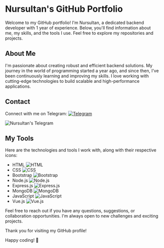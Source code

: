 # Nursultan's GitHub Portfolio

Welcome to my GitHub portfolio! I'm Nursultan, a dedicated backend developer with 1 year of experience. Below, you'll find information about me, my skills, and the tools I use. Feel free to explore my repositories and projects.

## About Me

I'm passionate about creating robust and efficient backend solutions. My journey in the world of programming started a year ago, and since then, I've been continuously learning and improving my skills. I love working with cutting-edge technologies to build scalable and high-performance applications.

## Contact

Connect with me on Telegram: [![Telegram](https://img.shields.io/badge/Telegram-%40Nurrs)](https://t.me/Nurrs)

![Nursultan's Telegram](icons/telegram.webp)

## My Tools

Here are the technologies and tools I work with, along with their respective icons:

- HTML ![HTML](icons/html-icon.webp)
- CSS ![CSS](icons/css.png)
- Bootstrap ![Bootstrap](icons/bootstrap.png)
- Node.js ![Node.js](icons/nodejs.png)
- Express.js ![Express.js](icons/expressjs.png)
- MongoDB ![MongoDB](icons/MongoDB_Logo.svg.png)
- JavaScript ![JavaScript](icons/javascript.webp)
- Vue.js ![Vue.js](icons/vuejs.png)

Feel free to reach out if you have any questions, suggestions, or collaboration opportunities. I'm always open to new challenges and exciting projects.

Thank you for visiting my GitHub profile!

Happy coding! 🚀

